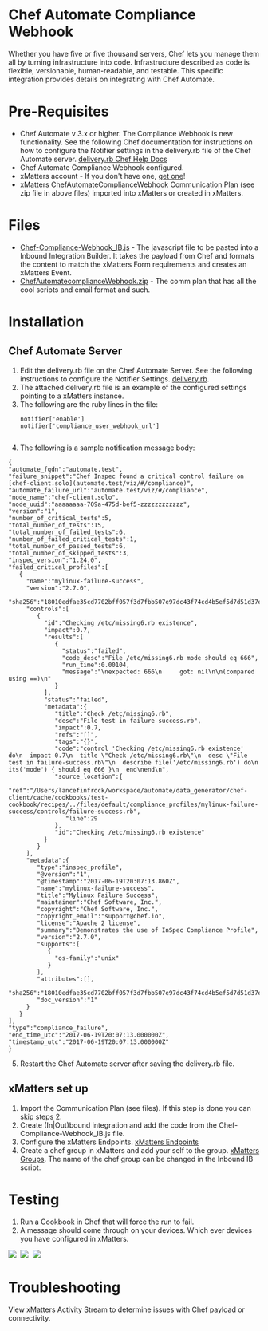 # Chef Automate Compliance Webhook
Whether you have five or five thousand servers, Chef lets you manage them all by turning infrastructure into code. Infrastructure described as code is flexible, versionable, human-readable, and testable. This specific integration provides details on integrating with Chef Automate.

# Pre-Requisites
* Chef Automate v 3.x or higher.  The Compliance Webhook is new functionality.  See the following Chef documentation for instructions on how to configure the Notifier settings in the delivery.rb file of the Chef Automate server.  [delivery.rb Chef Help Docs](http://chef-web-docs-notify.s3-website-us-west-2.amazonaws.com/config_rb_delivery.html#notifier-settings)
* Chef Automate Compliance Webhook configured.  
* xMatters account - If you don't have one, [get one](https://www.xmatters.com)!
* xMatters ChefAutomateComplianceWebhook Communication Plan (see zip file in above files) imported into xMatters or created in xMatters.

# Files
* [Chef-Compliance-Webhook_IB.js](Chef-Generic-Webhook_IB.js) - The javascript file to be pasted into a Inbound Integration Builder. It takes the payload from Chef and formats the content to match the xMatters Form requirements and creates an xMatters Event. 
* [ChefAutomatecomplianceWebhook.zip](ChefAutomateGenericWebhook.zip) - The comm plan that has all the cool scripts and email format and such. 

# Installation

## Chef Automate Server
1. Edit the delivery.rb file on the Chef Automate Server.  See the following instructions to configure the Notifier Settings. [delivery.rb](http://chef-web-docs-notify.s3-website-us-west-2.amazonaws.com/config_rb_delivery.html#notifier-settings).
2. The attached delivery.rb file is an example of the configured settings pointing to a xMatters instance.
3. The following are the ruby lines in the file:
      ``` 
      notifier['enable']
      notifier['compliance_user_webhook_url']
          
      ```
4. The following is a sample notification message body:

  ``` 
  {
  "automate_fqdn":"automate.test",
  "failure_snippet":"Chef Inspec found a critical control failure on [chef-client.solo](automate.test/viz/#/compliance)",
  "automate_failure_url":"automate.test/viz/#/compliance",
  "node_name":"chef-client.solo",
  "node_uuid":"aaaaaaaa-709a-475d-bef5-zzzzzzzzzzzz",
  "version":"1",
  "number_of_critical_tests":5,
  "total_number_of_tests":15,
  "total_number_of_failed_tests":6,
  "number_of_failed_critical_tests":1,
  "total_number_of_passed_tests":6,
  "total_number_of_skipped_tests":3,
  "inspec_version":"1.24.0",
  "failed_critical_profiles":[
     {
       "name":"mylinux-failure-success",
       "version":"2.7.0",
       "sha256":"18010edfae35cd7702bff057f3d7fbb507e97dc43f74cd4b5ef5d7d51d37e035",
       "controls":[
          {
            "id":"Checking /etc/missing6.rb existence",
            "impact":0.7,
            "results":[
               {
                 "status":"failed",
                 "code_desc":"File /etc/missing6.rb mode should eq 666",
                 "run_time":0.00104,
                 "message":"\nexpected: 666\n     got: nil\n\n(compared using ==)\n"
               }
            ],
            "status":"failed",
            "metadata":{
               "title":"Check /etc/missing6.rb",
               "desc":"File test in failure-success.rb",
               "impact":0.7,
               "refs":"[]",
               "tags":"{}",
               "code":"control 'Checking /etc/missing6.rb existence' do\n  impact 0.7\n  title \"Check /etc/missing6.rb\"\n  desc \"File test in failure-success.rb\"\n  describe file('/etc/missing6.rb') do\n    its('mode') { should eq 666 }\n  end\nend\n",
               "source_location":{
                  "ref":"/Users/lancefinfrock/workspace/automate/data_generator/chef-client/cache/cookbooks/test-cookbook/recipes/../files/default/compliance_profiles/mylinux-failure-success/controls/failure-success.rb",
                  "line":29
               },
               "id":"Checking /etc/missing6.rb existence"
            }
          }
       ],
       "metadata":{
          "type":"inspec_profile",
          "@version":"1",
          "@timestamp":"2017-06-19T20:07:13.860Z",
          "name":"mylinux-failure-success",
          "title":"Mylinux Failure Success",
          "maintainer":"Chef Software, Inc.",
          "copyright":"Chef Software, Inc.",
          "copyright_email":"support@chef.io",
          "license":"Apache 2 license",
          "summary":"Demonstrates the use of InSpec Compliance Profile",
          "version":"2.7.0",
          "supports":[
             {
               "os-family":"unix"
             }
          ],
          "attributes":[],
          "sha256":"18010edfae35cd7702bff057f3d7fbb507e97dc43f74cd4b5ef5d7d51d37e035",
          "doc_version":"1"
       }
     }
  ],
  "type":"compliance_failure",
  "end_time_utc":"2017-06-19T20:07:13.000000Z",
  "timestamp_utc":"2017-06-19T20:07:13.000000Z"
}
```
        
5. Restart the Chef Automate server after saving the delivery.rb file.



## xMatters set up
1. Import the Communication Plan (see files).  If this step is done you can skip steps 2.
2. Create (In|Out)bound integration and add the code from the Chef-Compliance-Webhook_IB.js file.
3. Configure the xMatters Endpoints. [xMatters Endpoints](https://help.xmatters.com/OnDemand/xmodwelcome/integrationbuilder/configure-endpoints.htm)
4. Create a chef group in xMatters and add your self to the group. [xMatters Groups](https://help.xmatters.com/OnDemand/groups/groups.htm).  The name of the chef group can be changed in the Inbound IB script.
  
# Testing
1. Run a Cookbook in Chef that will force the run to fail.
2. A message should come through on your devices.  Which ever devices you have configured in xMatters.
<kbd>
<img src="media/devicemessage1.png">
</kbd>
<kbd>
<img src="media/devicemessage2.png">
</kbd>
</kbd>
<kbd>
<img src="media/devicemessage3.png">
</kbd>

# Troubleshooting
View xMatters Activity Stream to determine issues with Chef payload or connectivity.


